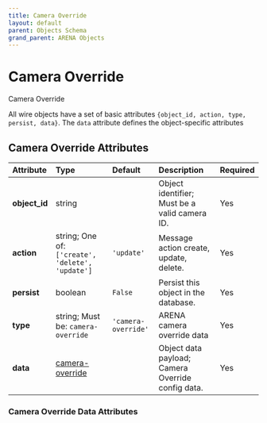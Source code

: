 ```yaml
---
title: Camera Override
layout: default
parent: Objects Schema
grand_parent: ARENA Objects
---
```


<!--CAUTION: This file is autogenerated from https://github.com/arenaxr/arena-schemas. Changes made here may be overwritten.-->


Camera Override
===============


Camera Override

All wire objects have a set of basic attributes ```{object_id, action, type, persist, data}```. The ```data``` attribute defines the object-specific attributes

Camera Override Attributes
---------------------------

|Attribute|Type|Default|Description|Required|
| :--- | :--- | :--- | :--- | :--- |
|**object_id**|string||Object identifier; Must be a valid camera ID.|Yes|
|**action**|string; One of: ```['create', 'delete', 'update']```|```'update'```|Message action create, update, delete.|Yes|
|**persist**|boolean|```False```|Persist this object in the database.|Yes|
|**type**|string; Must be: ```camera-override```|```'camera-override'```|ARENA camera override data|Yes|
|**data**|[camera-override](camera-override)||Object data payload; Camera Override config data.|Yes|

### Camera Override Data Attributes
